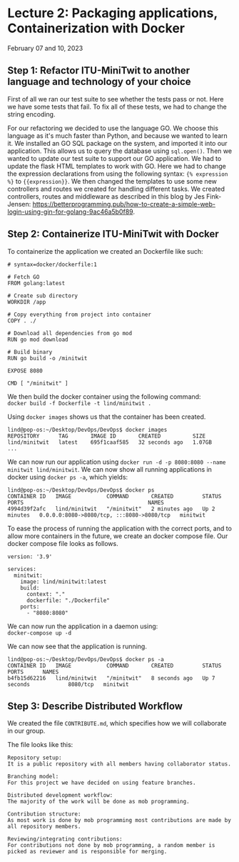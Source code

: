 # Lecture 2: Packaging applications, Containerization with Docker
February 07 and 10, 2023

## Step 1: Refactor ITU-MiniTwit to another language and technology of your choice

First of all we ran our test suite to see whether the tests pass or not. Here we have some tests that fail. To fix all of these tests, we had to change the string encoding. 

For our refactoring we decided to use the language GO. We choose this language as it's much faster than Python, and because we wanted to learn it. We installed an GO SQL package on the system, and imported it into our application. This allows us to query the database using `sql.open()`. Then we wanted to update our test suite to support our GO application. We had to update the flask HTML templates to work with GO. Here we had to change the expression declarations from using the following syntax: `{% expression %}` to `{{expression}}`. We then changed the templates to use some new controllers and routes we created for handling different tasks. We created controllers, routes and middleware as described in this blog by Jes Fink-Jensen: <https://betterprogramming.pub/how-to-create-a-simple-web-login-using-gin-for-golang-9ac46a5b0f89>.


## Step 2: Containerize ITU-MiniTwit with Docker

To containerize the application we created an Dockerfile like such:

```
# syntax=docker/dockerfile:1

# Fetch GO
FROM golang:latest

# Create sub directory
WORKDIR /app

# Copy everything from project into container
COPY . ./

# Download all dependencies from go mod
RUN go mod download

# Build binary
RUN go build -o /minitwit

EXPOSE 8080

CMD [ "/minitwit" ]
```
We then build the docker container using the following command: \
`docker build -f Dockerfile -t lind/minitwit .`

Using `docker images` shows us that the container has been created.
```
lind@pop-os:~/Desktop/DevOps/DevOps$ docker images
REPOSITORY      TAG       IMAGE ID       CREATED          SIZE
lind/minitwit   latest    695f1caaf585   32 seconds ago   1.07GB
...
```

We can now run our application using `docker run -d -p 8080:8080 --name minitwit lind/minitwit`. We can now show all running applications in docker using `docker ps -a`, which yields:
```
lind@pop-os:~/Desktop/DevOps/DevOps$ docker ps
CONTAINER ID   IMAGE           COMMAND       CREATED         STATUS         PORTS                                       NAMES
4994d39f2afc   lind/minitwit   "/minitwit"   2 minutes ago   Up 2 minutes   0.0.0.0:8080->8080/tcp, :::8080->8080/tcp   minitwit
```

To ease the process of running the application with the correct ports, and to allow more containers in the future, we create an docker compose file. Our docker compose file looks as follows.
```
version: '3.9'

services:
  minitwit:
    image: lind/minitwit:latest
    build:
      context: "."
      dockerfile: "./Dockerfile"
    ports:
      - "8080:8080"
```

We can now run the application in a daemon using: \
`docker-compose up -d`

We can now see that the application is running.
```
lind@pop-os:~/Desktop/DevOps/DevOps$ docker ps -a
CONTAINER ID   IMAGE           COMMAND       CREATED         STATUS                  PORTS      NAMES
b4fb15d62216   lind/minitwit   "/minitwit"   8 seconds ago   Up 7 seconds            8080/tcp   minitwit
```

## Step 3: Describe Distributed Workflow

We created the file `CONTRIBUTE.md`, which specifies how we will collaborate in our group.

The file looks like this:
```
Repository setup:
It is a public repository with all members having collaborator status.

Branching model:
For this project we have decided on using feature branches.

Distributed development workflow:
The majority of the work will be done as mob programming.

Contribution structure:
As most work is done by mob programming most contributions are made by all repository members.

Reviewing/integrating contributions:
For contributions not done by mob programming, a random member is picked as reviewer and is responsible for merging.
```